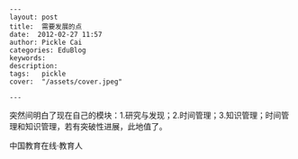 
    ---
    layout: post  
    title:  需要发展的点  
    date:  2012-02-27 11:57  
    author: Pickle Cai  
    categories: EduBlog  
    keywords: 
    description:   
    tags:	pickle   
    cover:  "/assets/cover.jpeg"  

    ---  
    
突然间明白了现在自己的模块：1.研究与发现；2.时间管理；3.知识管理；时间管理和知识管理，若有突破性进展，此地值了。		

		    
 中国教育在线·教育人

